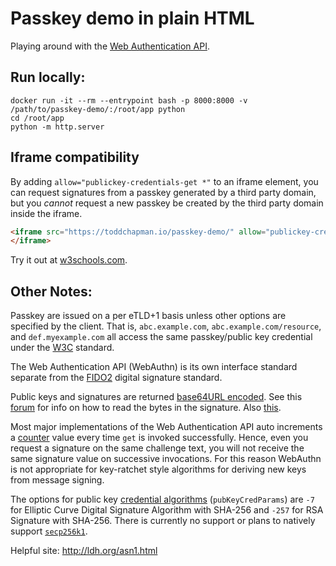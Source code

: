 # Passkey demo in plain HTML

Playing around with the [Web Authentication API](https://developer.mozilla.org/en-US/docs/Web/API/Web_Authentication_API). 

## Run locally:

```shell
docker run -it --rm --entrypoint bash -p 8000:8000 -v /path/to/passkey-demo/:/root/app python
cd /root/app
python -m http.server
```

## Iframe compatibility

By adding `allow="publickey-credentials-get *"` to an iframe element, you can request signatures from a passkey generated by a third party domain,
but you *cannot* request a new passkey be created by the third party domain inside the iframe.

```html
<iframe src="https://toddchapman.io/passkey-demo/" allow="publickey-credentials-get *" title="Passkey Demo">
</iframe>
```

Try it out at [w3schools.com](https://www.w3schools.com/tags/tryit.asp?filename=tryhtml_iframe).

## Other Notes:

Passkey are issued on a per eTLD+1 basis unless other options are specified by the client. That is, `abc.example.com`, `abc.example.com/resource`, and `def.myexample.com` all access the same passkey/public key credential under the [W3C](https://www.w3.org/TR/webauthn-2/) standard. 

The Web Authentication API (WebAuthn) is its own interface standard separate from the [FIDO2](https://fidoalliance.org/specifications/) digital signature standard. 

Public keys and signatures are returned [base64URL encoded](https://fidoalliance.org/specs/fido-v2.0-ps-20150904/fido-key-attestation-v2.0-ps-20150904.html#h4_attributes). See this [forum](https://bitcoin.stackexchange.com/questions/92680/what-are-the-der-signature-and-sec-format) for info on how to read the bytes in the signature. Also [this](https://transactionfee.info/charts/bitcoin-script-ecdsa-length/). 

Most major implementations of the Web Authentication API auto increments a [counter](https://www.w3.org/TR/webauthn-2/#signature-counter) value every time `get` is 
invoked successfully. Hence, even you request a signature on the same challenge text, you will not receive the same signature value on successive invocations. 
For this reason WebAuthn is not appropriate for key-ratchet style algorithms for deriving new keys from message signing. 

The options for public key [credential algorithms](https://www.rfc-editor.org/rfc/rfc9053.html#name-examples-2) (`pubKeyCredParams`) are `-7` for Elliptic Curve Digital Signature Algorithm with SHA-256 and `-257` for RSA Signature with SHA-256. There is currently no support or plans to natively support [`secp256k1`](https://www.rfc-editor.org/rfc/rfc9053.html#name-security-considerations-for).

Helpful site: http://ldh.org/asn1.html